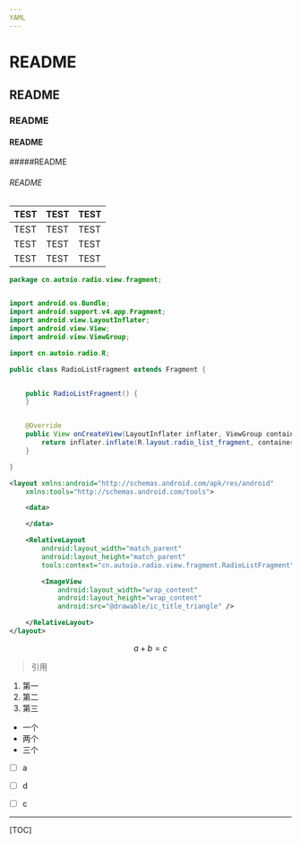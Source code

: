 ```yaml
---
YAML
---
```


# README

## README

### README

#### README

#####README

###### README

| TEST | TEST | TEST |
| ---- | ---- | ---- |
| TEST | TEST | TEST |
| TEST | TEST | TEST |
| TEST | TEST | TEST |

```java
package cn.autoio.radio.view.fragment;


import android.os.Bundle;
import android.support.v4.app.Fragment;
import android.view.LayoutInflater;
import android.view.View;
import android.view.ViewGroup;

import cn.autoio.radio.R;

public class RadioListFragment extends Fragment {


    public RadioListFragment() {
    }


    @Override
    public View onCreateView(LayoutInflater inflater, ViewGroup container, Bundle savedInstanceState) {
        return inflater.inflate(R.layout.radio_list_fragment, container, false);
    }

}

```

```xml
<layout xmlns:android="http://schemas.android.com/apk/res/android"
    xmlns:tools="http://schemas.android.com/tools">

    <data>

    </data>

    <RelativeLayout
        android:layout_width="match_parent"
        android:layout_height="match_parent"
        tools:context="cn.autoio.radio.view.fragment.RadioListFragment">

        <ImageView
            android:layout_width="wrap_content"
            android:layout_height="wrap_content"
            android:src="@drawable/ic_title_triangle" />

    </RelativeLayout>
</layout>
```

$$
a+b=c
$$

> 引用

1. 第一
2. 第二
3. 第三

- 一个
- 两个
- 三个




- [ ] a
- [ ] d
- [ ] c




[1]: http://git.novate.net/Temp/Temp	"Temp"

[^1]: 脚注



------



[TOC]



